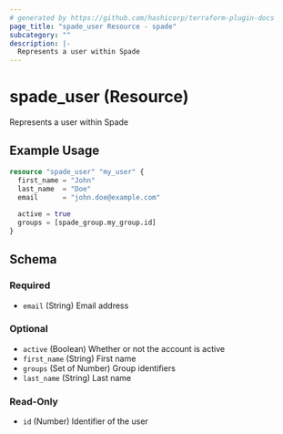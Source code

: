 ```yaml
---
# generated by https://github.com/hashicorp/terraform-plugin-docs
page_title: "spade_user Resource - spade"
subcategory: ""
description: |-
  Represents a user within Spade
---
```


# spade_user (Resource)

Represents a user within Spade

## Example Usage

```terraform
resource "spade_user" "my_user" {
  first_name = "John"
  last_name  = "Doe"
  email      = "john.doe@example.com"
  
  active = true
  groups = [spade_group.my_group.id]
}
```

<!-- schema generated by tfplugindocs -->
## Schema

### Required

- `email` (String) Email address

### Optional

- `active` (Boolean) Whether or not the account is active
- `first_name` (String) First name
- `groups` (Set of Number) Group identifiers
- `last_name` (String) Last name

### Read-Only

- `id` (Number) Identifier of the user
